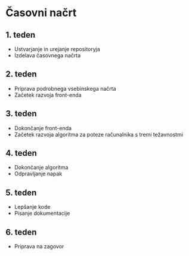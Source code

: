# Časovni načrt

## 1. teden
* Ustvarjanje in urejanje repositoryja
* Izdelava časovnega načrta

## 2. teden
* Priprava podrobnega vsebinskega načrta
* Začetek razvoja front-enda

## 3. teden
* Dokončanje front-enda
* Začetek razvoja algoritma za poteze računalnika s tremi težavnostmi

## 4. teden
* Dokončanje algoritma
* Odpravljanje napak

## 5. teden
* Lepšanje kode
* Pisanje dokumentacije

## 6. teden
* Priprava na zagovor
